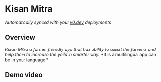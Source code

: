 # Kisan Mitra

*Automatically synced with your [v0.dev](https://v0.dev) deployments*


## Overview
*Kisan Mitra a farmer friendly app that has ability to assist the farmers and help them to increase the yeild in smarter way.*
*It is a multilingual app can be in your language *

## Demo video

